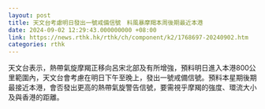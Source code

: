 ```yaml
---
layout: post
title: 天文台考慮明日發出一號戒備信號　料風暴摩羯本周後期最近本港
date: 2024-09-02 12:29:43.000000000 +08:00
link: https://news.rthk.hk/rthk/ch/component/k2/1768697-20240902.htm
categories: rthk
---
```


天文台表示，熱帶氣旋摩羯正移向呂宋北部及有所增強，預料明日進入本港800公里範圍內，天文台會考慮在明日下午至晚上，發出一號戒備信號。預料本星期後期最接近本港，會否發出更高的熱帶氣旋警告信號，要需視乎摩羯的強度、環流大小及與香港的距離。
